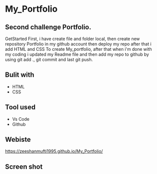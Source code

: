 # My_Portfolio

 ## Second challenge Portfolio. 

GetStarted First, i have create file and folder local, then create new repository Portfolio in my github account then deploy my repo after that i add HTML and CSS To create My_portfolio, after that when i'm done with my coding i updated my Readme file and then add my repo to github by using git add ., git commit and last git push.

## Bulit with 
* HTML
* CSS

## Tool used
* Vs Code
* Github


## Webiste  
https://zeeshanmufti1995.github.io/My_Portfolio/

## Screen shot

